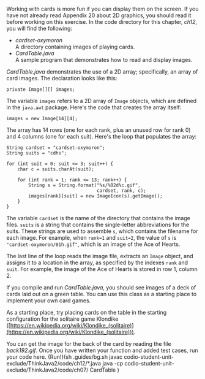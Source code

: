 Working with cards is more fun if you can display them on the screen. If you have not already read Appendix 20 about 2D graphics, you should read it before working on this exercise. In the code directory for this chapter, *ch12*, you will find the following:



* *cardset-oxymoron* <br/> A directory containing images of playing cards.
* *CardTable.java* <br/> A sample program that demonstrates how to read and display images.




*CardTable.java* demonstrates the use of a 2D array; specifically, an array of card images. The declaration looks like this:

```code
private Image[][] images;
```

The variable `images` refers to a 2D array of `Image` objects, which are defined in the `java.awt` package. Here's the code that creates the array itself:

```code
images = new Image[14][4];
```

The array has 14 rows (one for each rank, plus an unused row for rank 0) and 4 columns (one for each suit). Here's the loop that populates the array:

```code
String cardset = "cardset-oxymoron";
String suits = "cdhs";

for (int suit = 0; suit <= 3; suit++) {
    char c = suits.charAt(suit);

    for (int rank = 1; rank <= 13; rank++) {
        String s = String.format("%s/%02d%c.gif",
                                 cardset, rank, c);
        images[rank][suit] = new ImageIcon(s).getImage();
    }
}
```

The variable `cardset` is the name of the directory that contains the image files. `suits` is a string that contains the single-letter abbreviations for the suits. These strings are used to assemble `s`, which contains the filename for each image. For example, when `rank=1` and `suit=2`, the value of `s` is `"cardset-oxymoron/01h.gif"`, which is an image of the Ace of Hearts.

The last line of the loop reads the image file, extracts an `Image` object, and assigns it to a location in the array, as specified by the indexes `rank` and `suit`. For example, the image of the Ace of Hearts is stored in row 1, column 2.

If you compile and run *CardTable.java*, you should see images of a deck of cards laid out on a green table. You can use this class as a starting place to implement your own card games.



As a starting place, try placing cards on the table in the starting configuration for the solitaire game Klondike ([https://en.wikipedia.org/wiki/Klondike_(solitaire)](https://en.wikipedia.org/wiki/Klondike_(solitaire))).

You can get the image for the back of the card by reading the file *back192.gif*.
Once you have written your function and added test cases, run your code here.
{Run!}(sh .guides/bg.sh javac codio-student-unit-exclude/ThinkJava2/code/ch12/*.java java -cp codio-student-unit-exclude/ThinkJava2/code/ch07/ CardTable )